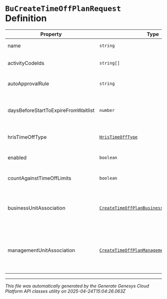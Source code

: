 # `BuCreateTimeOffPlanRequest` Definition

| Property | Type | Required | Description |
|----------|------|----------|-------------|
| name | `string` | Yes | The name of this time-off plan |
| activityCodeIds | `string[]` | No | The IDs of activity codes to associate with this time-off plan |
| autoApprovalRule | `string` | No | Auto approval rule for this time-off plan. Default is Never |
| daysBeforeStartToExpireFromWaitlist | `number` | No | The number of days before the time-off request start date for when the request will be expired from the waitlist. Default is 0 |
| hrisTimeOffType | [`HrisTimeOffType`](hristimeofftype-definition.md) | No | Time-off type, if this time-off plan is associated with the integration |
| enabled | `boolean` | No | Whether this time-off plan should be used by agents. Default is true |
| countAgainstTimeOffLimits | `boolean` | No | Whether this time-off plan should count against time-off limits. Default is false |
| businessUnitAssociation | [`CreateTimeOffPlanBusinessUnitAssociation`](createtimeoffplanbusinessunitassociation-definition.md) | No | Business unit association, if the time-off plan belongs to a business unit. managementUnitAssociation must not be set if this is populated |
| managementUnitAssociation | [`CreateTimeOffPlanManagementUnitAssociation`](createtimeoffplanmanagementunitassociation-definition.md) | No | Management unit association, if the time-off plan belongs to a management unit. businessUnitAssociation must not be set if this is populated |

---

*This file was automatically generated by the Generate Genesys Cloud Platform API classes utility on 2025-04-24T15:04:26.063Z*